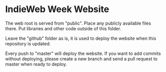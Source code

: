 # IndieWeb Week Website

The web root is served from "public". Place any publicly available files there. Put libraries and other code outside of this folder.

Leave the "github" folder as is, it is used to deploy the website when this repository is updated.

Every push to "master" will deploy the website. If you want to add commits without deploying, please create a new branch and send a pull request to master when ready to deploy.
